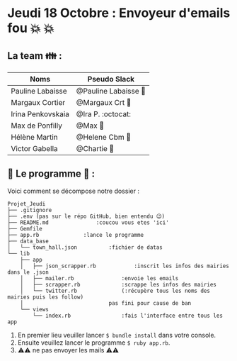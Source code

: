 # Jeudi 18 Octobre : Envoyeur d'emails fou :collision: :collision:


## La team :family: :

Noms | Pseudo Slack
------------ | -------------
Pauline Labaisse | @Pauline Labaisse :baby_chick:
Margaux Cortier | @Margaux Crt :penguin:
Irina Penkovskaia | @Ira P. :octocat:
Max de Ponfilly | @Max :tiger:
Hélène Martin | @Helene Cbm :panda_face:
Victor Gabella | @Chartie :bear:


## :floppy_disk: Le programme :floppy_disk: : 

Voici comment se décompose notre dossier :

```
Projet_Jeudi
├── .gitignore
├── .env (pas sur le répo GitHub, bien entendu 😉)
├── README.md 				:coucou vous etes 'ici'
├── Gemfile								
├── app.rb 				:lance le programme
├── data_base
│   └── town_hall.json 			:fichier de datas
└── lib
    ├── app
    │   ├── json_scrapper.rb 			:inscrit les infos des mairies dans le .json
    │   ├── mailer.rb 				:envoie les emails
    │   ├── scrapper.rb 			:scrappe les infos des mairies
    │ 	└── twitter.rb 				(:récupère tous les noms des mairies puis les follow)
    │							pas fini pour cause de ban
    └── views
        └── index.rb 				:fais l'interface entre tous les app
```

1. En premier lieu veuiller lancer `$ bundle install` dans votre console.
2. Ensuite veuillez lancer le programme `$ ruby app.rb`.
3. :warning::warning: ne pas envoyer les mails :warning::warning:




